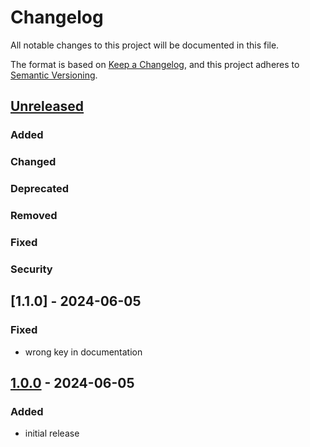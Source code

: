 # Changelog

All notable changes to this project will be documented in this file.

The format is based on [Keep a Changelog],
and this project adheres to [Semantic Versioning].

## [Unreleased]

### Added

### Changed

### Deprecated

### Removed

### Fixed

### Security

## [1.1.0] - 2024-06-05

### Fixed

- wrong key in documentation

## [1.0.0] - 2024-06-05

### Added

- initial release

<!-- Links -->
[keep a changelog]: https://keepachangelog.com/en/1.0.0/
[semantic versioning]: https://semver.org/spec/v2.0.0.html

<!-- Versions -->
[unreleased]: https://github.com/acovaci/hyper-system-theme-plugin/compare/v0.0.1...HEAD
[1.0.1]: https://github.com/acovaci/hyper-system-theme-plugin/compare/v1.0.0..v1.0.1
[1.0.0]: https://github.com/acovaci/hyper-system-theme-plugin/releases/tag/v1.0.0
